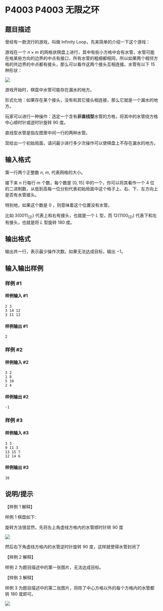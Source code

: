 # P4003 P4003 无限之环

## 题目描述

曾经有一款流行的游戏，叫做 Infinity Loop，先来简单的介绍一下这个游戏：

游戏在一个 $n \times m$ 的网格状棋盘上进行，其中有些小方格中会有水管，水管可能在格某些方向的边界的中点有接口，所有水管的粗细都相同，所以如果两个相邻方格的共边界的中点都有接头，那么可以看作这两个接头互相连接。水管有以下 $15$ 种形状：

 ![](https://cdn.luogu.com.cn/upload/pic/12049.png) 

游戏开始时，棋盘中水管可能存在漏水的地方。

形式化地：如果存在某个接头，没有和其它接头相连接，那么它就是一个漏水的地方。

玩家可以进行一种操作：选定一个含有**非直线型**水管的方格，将其中的水管绕方格中心顺时针或逆时针旋转 $90$ 度。

直线型水管是指左图里中间一行的两种水管。

现给出一个初始局面，请问最少进行多少次操作可以使棋盘上不存在漏水的地方。


## 输入格式

第一行两个正整数 $n$, $m$, 代表网格的大小。

接下来 $n$ 行每行 $m$ 个数，每个数是 $[0,15]$ 中的一个，你可以将其看作一个 $4$ 位的二进制数，从低到高每一位分别代表初始局面中这个格子上、右、下、左方向上是否有水管接头。

特别地，如果这个数是 $0$ ，则意味着这个位置没有水管。

比如 $3(0011_{(2)})$ 代表上和右有接头，也就是一个 $L$ 型，而 $12(1100_{(2)})$ 代表下和左有接头，也就是将 $L$ 型旋转 $180$ 度。


## 输出格式

输出共一行，表示最少操作次数。如果无法达成目标，输出 $-1$。


## 输入输出样例

### 样例 #1

#### 样例输入 #1

```
2 3
3 14 12
3 11 12
```

#### 样例输出 #1

```
2
```

### 样例 #2

#### 样例输入 #2

```
3 2
1 8
5 10
2 4
```

#### 样例输出 #2

```
-1
```

### 样例 #3

#### 样例输入 #3

```
3 3
9 11 3
13 15 7
12 14 6
```

#### 样例输出 #3

```
16
```

## 说明/提示

【样例 1 解释】

样例 1 棋盘如下:

旋转方法很显然，先将左上角虚线方格内的水管顺时针转 $90$ 度

 ![](https://cdn.luogu.com.cn/upload/pic/12050.png) 

然后右下角虚线方格内的水管逆时针旋转 $90$ 度，这样就使得水管封闭了

【样例 2 解释】

样例 2 为题目描述中的第一张图片，无法达成目标。

【样例 3 解释】

样例 3 为题目描述中的第二张图片，将除了中心方格以外的每个方格内的水管都转 $180$ 度即可。


 ![](https://cdn.luogu.com.cn/upload/pic/12051.png) 


